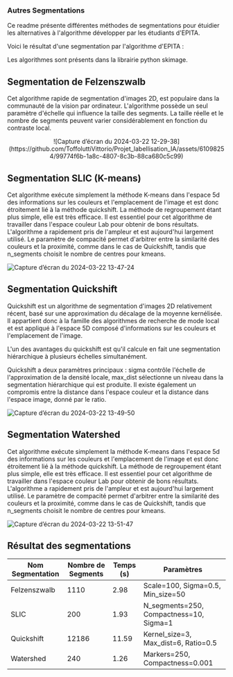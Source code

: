 ### Autres Segmentations

Ce readme présente différentes méthodes de segmentations pour étuidier les alternatives à l'algorithme développer par les étudiants d'EPITA.

Voici le résultat d'une segmentation par l'algorithme d'EPITA : 

Les algorithmes sont présents dans la librairie python skimage.

## Segmentation de Felzenszwalb

Cet algorithme rapide de segmentation d'images 2D, est populaire dans la communauté de la vision par ordinateur. L'algorithme possède un seul paramètre d'échelle qui influence la taille des segments. La taille réelle et le nombre de segments peuvent varier considérablement en fonction du contraste local.

<p align="center">
![Capture d’écran du 2024-03-22 12-29-38](https://github.com/ToffoluttiVittorio/Projet_labellisation_IA/assets/61098254/99774f6b-1a8c-4807-8c3b-88ca680c5c99)
</p>
  
## Segmentation SLIC (K-means)

Cet algorithme exécute simplement la méthode K-means dans l'espace 5d des informations sur les couleurs et l'emplacement de l'image et est donc étroitement lié à la méthode quickshift. La méthode de regroupement étant plus simple, elle est très efficace. Il est essentiel pour cet algorithme de travailler dans l'espace couleur Lab pour obtenir de bons résultats. L'algorithme a rapidement pris de l'ampleur et est aujourd'hui largement utilisé. Le paramètre de compacité permet d'arbitrer entre la similarité des couleurs et la proximité, comme dans le cas de Quickshift, tandis que n_segments choisit le nombre de centres pour kmeans.

![Capture d’écran du 2024-03-22 13-47-24](https://github.com/ToffoluttiVittorio/Projet_labellisation_IA/assets/61098254/1b6a6500-1c69-4ef6-a4b9-7054c28825b9)


## Segmentation Quickshift 

Quickshift est un algorithme de segmentation d'images 2D relativement récent, basé sur une approximation du décalage de la moyenne kernélisée. Il appartient donc à la famille des algorithmes de recherche de mode local et est appliqué à l'espace 5D composé d'informations sur les couleurs et l'emplacement de l'image.

L'un des avantages du quickshift est qu'il calcule en fait une segmentation hiérarchique à plusieurs échelles simultanément.

Quickshift a deux paramètres principaux : sigma contrôle l'échelle de l'approximation de la densité locale, max_dist sélectionne un niveau dans la segmentation hiérarchique qui est produite. Il existe également un compromis entre la distance dans l'espace couleur et la distance dans l'espace image, donné par le ratio.

![Capture d’écran du 2024-03-22 13-49-50](https://github.com/ToffoluttiVittorio/Projet_labellisation_IA/assets/61098254/67f13bd0-c6a0-474c-b77a-b338993aadcd)


## Segmentation Watershed

Cet algorithme exécute simplement la méthode K-means dans l'espace 5d des informations sur les couleurs et l'emplacement de l'image et est donc étroitement lié à la méthode quickshift. La méthode de regroupement étant plus simple, elle est très efficace. Il est essentiel pour cet algorithme de travailler dans l'espace couleur Lab pour obtenir de bons résultats. L'algorithme a rapidement pris de l'ampleur et est aujourd'hui largement utilisé. Le paramètre de compacité permet d'arbitrer entre la similarité des couleurs et la proximité, comme dans le cas de Quickshift, tandis que n_segments choisit le nombre de centres pour kmeans.


![Capture d’écran du 2024-03-22 13-51-47](https://github.com/ToffoluttiVittorio/Projet_labellisation_IA/assets/61098254/e98fca9e-1404-4832-a999-85b48ee7e2a7)

## Résultat des segmentations

| Nom Segmentation | Nombre de Segments | Temps (s) | Paramètres |
|------------------|---------------------|------------|------------|
| Felzenszwalb     | 1110                | 2.98       | Scale=100, Sigma=0.5, Min_size=50 |
| SLIC             | 200                 | 1.93       | N_segments=250, Compactness=10, Sigma=1 |
| Quickshift       | 12186               | 11.59      | Kernel_size=3, Max_dist=6, Ratio=0.5 |
| Watershed        | 240                 | 1.26       | Markers=250, Compactness=0.001 |

